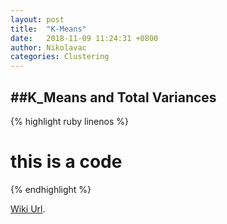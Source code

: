 ```yaml
---
layout: post
title:  "K-Means"
date:   2018-11-09 11:24:31 +0800
author: Nikolavac
categories: Clustering 
---
```

##K_Means and Total Variances
-----
{% highlight ruby linenos %}
# this is a code 
{% endhighlight %}

[Wiki Url][Wiki Url].

[Wiki Url]: https://en.wikipedia.org/wiki/Law_of_total_variance